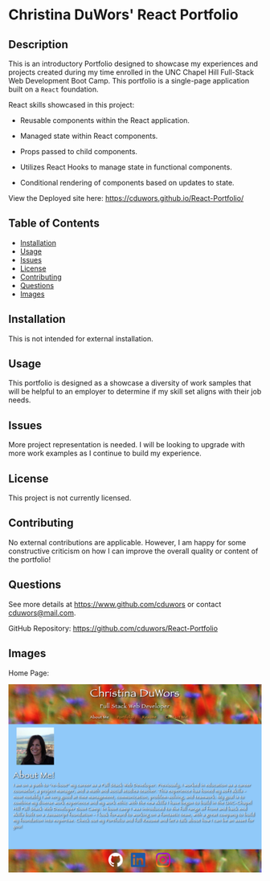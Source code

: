 # Christina DuWors' React Portfolio

## Description

This is an introductory Portfolio designed to showcase my experiences and projects created during my time enrolled in the UNC Chapel Hill Full-Stack Web Development Boot Camp.  This portfolio is a single-page application built on a `React` foundation.

React skills showcased in this project:

- Reusable components within the React application.

- Managed state within React components.

- Props passed to child components.

- Utilizes React Hooks to manage state in functional components.

- Conditional rendering of components based on updates to state.

View the Deployed site here: https://cduwors.github.io/React-Portfolio/


## Table of Contents

- [Installation](#installation)
- [Usage](#usage)
- [Issues](#issues)
- [License](#license)
- [Contributing](#contributing)
- [Questions](#questions)
- [Images](#images)

## Installation

This is not intended for external installation.

## Usage

This portfolio is designed as a showcase a diversity of work samples that will be helpful to an employer to determine if my skill set aligns with their job needs.

## Issues

More project representation is needed. I will be looking to upgrade with more work examples as I continue to build my experience.

## License

This project is not currently licensed.

## Contributing

No external contributions are applicable. However, I am happy for some constructive criticism on how I can improve the overall quality or content of the portfolio!

## Questions

See more details at https://www.github.com/cduwors or contact cduwors@mail.com.

GitHub Repository: https://github.com/cduwors/React-Portfolio

## Images

Home Page:

<img src= "src/assets/folio_cover/PortfolioHome.jpg"/>
